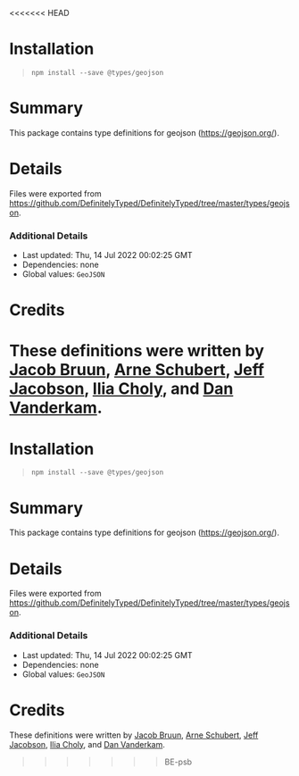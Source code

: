 <<<<<<< HEAD
# Installation
> `npm install --save @types/geojson`

# Summary
This package contains type definitions for geojson (https://geojson.org/).

# Details
Files were exported from https://github.com/DefinitelyTyped/DefinitelyTyped/tree/master/types/geojson.

### Additional Details
 * Last updated: Thu, 14 Jul 2022 00:02:25 GMT
 * Dependencies: none
 * Global values: `GeoJSON`

# Credits
These definitions were written by [Jacob Bruun](https://github.com/cobster), [Arne Schubert](https://github.com/atd-schubert), [Jeff Jacobson](https://github.com/JeffJacobson), [Ilia Choly](https://github.com/icholy), and [Dan Vanderkam](https://github.com/danvk).
=======
# Installation
> `npm install --save @types/geojson`

# Summary
This package contains type definitions for geojson (https://geojson.org/).

# Details
Files were exported from https://github.com/DefinitelyTyped/DefinitelyTyped/tree/master/types/geojson.

### Additional Details
 * Last updated: Thu, 14 Jul 2022 00:02:25 GMT
 * Dependencies: none
 * Global values: `GeoJSON`

# Credits
These definitions were written by [Jacob Bruun](https://github.com/cobster), [Arne Schubert](https://github.com/atd-schubert), [Jeff Jacobson](https://github.com/JeffJacobson), [Ilia Choly](https://github.com/icholy), and [Dan Vanderkam](https://github.com/danvk).
>>>>>>> BE-psb
